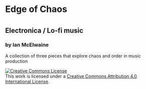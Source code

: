 <h1>Edge of Chaos<h1>
<h2>Electronica / Lo-fi music</h2>
<h3>by Ian McElwaine</h3>
<p>A collection of three pieces that explore chaos and order in music production</p>
<a rel="license" href="http://creativecommons.org/licenses/by/4.0/"><img alt="Creative Commons License" style="border-width:0" src="https://i.creativecommons.org/l/by/4.0/88x31.png" /></a><br />This work is licensed under a <a rel="license" href="http://creativecommons.org/licenses/by/4.0/">Creative Commons Attribution 4.0 International License</a>.
